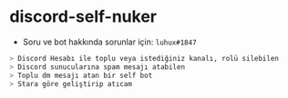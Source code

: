 # discord-self-nuker

- Soru ve bot hakkında sorunlar için:  `luhux#1847`

```bash
> Discord Hesabı ile toplu veya istediğiniz kanalı, rolü silebilen 
> Discord sunucularına spam mesajı atabilen 
> Toplu dm mesajı atan bir self bot
> Stara göre geliştirip atıcam
```
